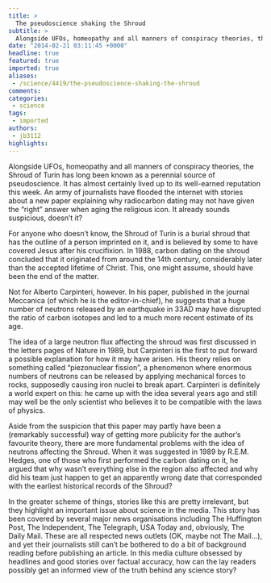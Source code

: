 ```yaml
---
title: >
  The pseudoscience shaking the Shroud
subtitle: >
  Alongside UFOs, homeopathy and all manners of conspiracy theories, the Shroud of Turin has long been known as a perennial source of pseudoscience.
date: "2014-02-21 03:11:45 +0000"
headline: true
featured: true
imported: true
aliases:
 - /science/4419/the-pseudoscience-shaking-the-shroud
comments:
categories:
 - science
tags:
 - imported
authors:
 - jb3112
highlights:
---
```


Alongside UFOs, homeopathy and all manners of conspiracy theories, the Shroud of Turin has long been known as a perennial source of pseudoscience. It has almost certainly lived up to its well-earned reputation this week. An army of journalists have flooded the internet with stories about a new paper explaining why radiocarbon dating may not have given the “right” answer when aging the religious icon. It already sounds suspicious, doesn’t it?

For anyone who doesn’t know, the Shroud of Turin is a burial shroud that has the outline of a person imprinted on it, and is believed by some to have covered Jesus after his crucifixion. In 1988, carbon dating on the shroud concluded that it originated from around the 14th century, considerably later than the accepted lifetime of Christ. This, one might assume, should have been the end of the matter.

Not for Alberto Carpinteri, however. In his paper, published in the journal Meccanica (of which he is the editor-in-chief), he suggests that a huge number of neutrons released by an earthquake in 33AD may have disrupted the ratio of carbon isotopes and led to a much more recent estimate of its age.

The idea of a large neutron flux affecting the shroud was first discussed in the letters pages of Nature in 1989, but Carpinteri is the first to put forward a possible explanation for how it may have arisen. His theory relies on something called “piezonuclear fission”, a phenomenon where enormous numbers of neutrons can be released by applying mechanical forces to rocks, supposedly causing iron nuclei to break apart. Carpinteri is definitely a world expert on this: he came up with the idea several years ago and still may well be the only scientist who believes it to be compatible with the laws of physics.

Aside from the suspicion that this paper may partly have been a (remarkably successful) way of getting more publicity for the author’s favourite theory, there are more fundamental problems with the idea of neutrons affecting the Shroud. When it was suggested in 1989 by R.E.M. Hedges, one of those who first performed the carbon dating on it, he argued that why wasn’t everything else in the region also affected and why did his team just happen to get an apparently wrong date that corresponded with the earliest historical records of the Shroud?

In the greater scheme of things, stories like this are pretty irrelevant, but they highlight an important issue about science in the media. This story has been covered by several major news organisations including The Huffington Post, The Independent, The Telegraph, USA Today and, obviously, The Daily Mail. These are all respected news outlets (OK, maybe not The Mail...), and yet their journalists still can’t be bothered to do a bit of background reading before publishing an article. In this media culture obsessed by headlines and good stories over factual accuracy, how can the lay readers possibly get an informed view of the truth behind any science story?
